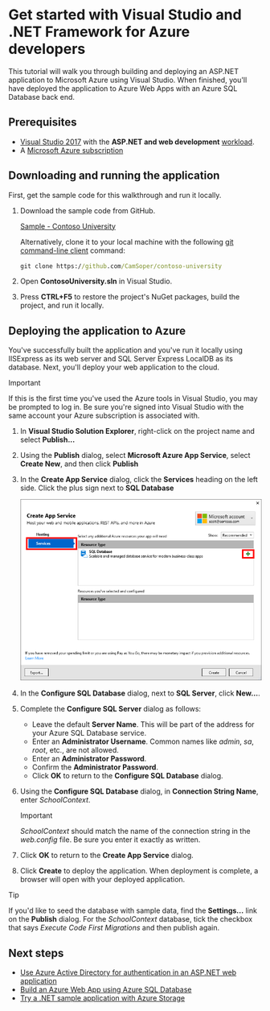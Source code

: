 

# Get started with Visual Studio and .NET Framework for Azure developers

This tutorial will walk you through building and deploying an ASP.NET application to Microsoft Azure using Visual Studio.  When finished, you'll have deployed the application to Azure Web Apps with an Azure SQL Database back end.

## Prerequisites

* [Visual Studio 2017](https://www.visualstudio.com/downloads/) with the **ASP.NET and web development** [workload](/visualstudio/install/modify-visual-studio).   
* A [Microsoft Azure subscription](https://azure.microsoft.com/free/)


## Downloading and running the application

First, get the sample code for this walkthrough and run it locally.

1. Download the sample code from GitHub.
    
    [Sample - Contoso University](https://github.com/CamSoper/contoso-university)
    
    Alternatively, clone it to your local machine with the following [git command-line client](https://git-scm.com/) command:

    ```cmd
    git clone https://github.com/CamSoper/contoso-university
    ```

2. Open **ContosoUniversity.sln** in Visual Studio.

3. Press **CTRL+F5** to restore the project's NuGet packages, build the project, and run it locally.

## Deploying the application to Azure

You've successfully built the application and you've run it locally using IISExpress as its web server and SQL Server Express LocalDB as its database.  Next, you'll deploy your web application to the cloud.

> [!IMPORTANT]
> If this is the first time you've used the Azure tools in Visual Studio, you may be prompted to log in.  Be sure you're signed into Visual Studio with the same account your Azure subscription is associated with.

1. In **Visual Studio Solution Explorer**, right-click on the project name and select **Publish...**

2. Using the **Publish** dialog, select **Microsoft Azure App Service**, select **Create New**, and then click **Publish**

3. In the **Create App Service** dialog, click the **Services** heading on the left side.  Click the plus sign next to **SQL Database**

    ![Adding the SQL Database](media/getting-started-framework/add-sql.png)

4. In the **Configure SQL Database** dialog, next to **SQL Server**, click **New...**.

5. Complete the **Configure SQL Server** dialog as follows:

    * Leave the default **Server Name**.  This will be part of the address for your Azure SQL Database service.
    * Enter an **Administrator Username**.  Common names like *admin*, *sa*, *root*, etc., are not allowed.
    * Enter an **Administrator Password**.
    * Confirm the **Administrator Password**.
    * Click **OK** to return to the **Configure SQL Database** dialog.

6. Using the **Configure SQL Database** dialog, in **Connection String Name**, enter *SchoolContext*.
    
    > [!IMPORTANT]
    > *SchoolContext* should match the name of the connection string in the *web.config* file. Be sure you enter it exactly as written.

7. Click **OK** to return to the **Create App Service** dialog.    

8. Click **Create** to deploy the application.  When deployment is complete, a browser will open with your deployed application.

> [!TIP]
> If you'd like to seed the database with sample data, find the **Settings...** link on the **Publish** dialog.  For the *SchoolContext* database, tick the checkbox that says *Execute Code First Migrations* and then publish again.

## Next steps

* [Use Azure Active Directory for authentication in an ASP.NET web application](/azure/active-directory/develop/active-directory-devquickstarts-webapp-dotnet)
* [Build an Azure Web App using Azure SQL Database](/azure/app-service-web/web-sites-dotnet-get-started)
* [Try a .NET sample application with Azure Storage](/azure/storage/storage-samples-dotnet)
